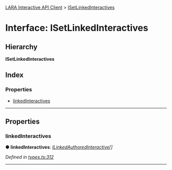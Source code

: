 [LARA Interactive API Client](../README.md) > [ISetLinkedInteractives](../interfaces/isetlinkedinteractives.md)

# Interface: ISetLinkedInteractives

## Hierarchy

**ISetLinkedInteractives**

## Index

### Properties

* [linkedInteractives](isetlinkedinteractives.md#linkedinteractives)

---

## Properties

<a id="linkedinteractives"></a>

###  linkedInteractives

**● linkedInteractives**: *[ILinkedAuthoredInteractive](ilinkedauthoredinteractive.md)[]*

*Defined in [types.ts:312](../../../lara-typescript/src/interactive-api-client/types.ts#L312)*

___

